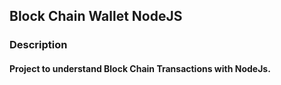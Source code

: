 ## Block Chain Wallet NodeJS

### Description

#### Project to understand Block Chain Transactions with NodeJs.
